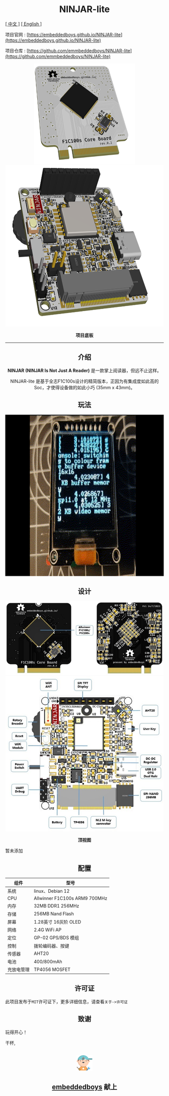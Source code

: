 <h1 align="center">
    <span>NINJAR-lite</span>
</h1>

[[ 中文 ]](README.md) [[ English ]](README.en.md)

项目官网 : [https://embeddedboys.github.io/NINJAR-lite](https://embeddedboys.github.io/NINJAR-lite)

项目仓库 : [https://github.com/emmbeddedboys/NINJAR-lite](https://github.com/emmbeddedboys/NINJAR-lite)

<!-- 这里可以放项目的预览图 -->

<div align="center">
<img src="./assets/3D_f1c100s_core.png" height="320" width="320">
<img src="./assets/3D_NINJAR_1.png" height="512" width="512">

<strong>项目底板</strong>
</div>

---------------------------

<h2 align="center">
    <span>介绍</span>
</h2>

<!-- 有关项目的简短介绍 -->

<p align="center"><strong>NINJAR (NINJAR Is Not Just A Reader)</strong> 是一款掌上阅读器，但远不止这样。</p>

<p align="center">NINJAR-lite 是基于全志F1C100s设计的精简版本，正因为有集成度如此高的Soc，才使得设备做的如此小巧 (35mm x 43mm)。</p>

<h2 align="center">
    <span>玩法</span>
</h2>
<!-- 快速简短的GIF玩法展示 -->

<div align="center">
<img src="./assets/ninjar-preview - Made with Clipchamp.gif" height="512">

</div>
<h2 align="center">
    <span>设计</span>
</h2>

<!-- 简短的设计过程 -->
<div align="center">
<img src="./assets/Core_Resources.jpg" >
<img src="./assets/NINJAR_Resources.jpg" >

<strong>顶视图</strong>
</div>
暂未添加

<h2 align="center">
    <span>配置</span>
</h2>

<!-- 有关设备资源的表格 -->

| 组件       | 型号                          |
|------------|-------------------------------|
| 系统       | linux、Debian 12             |
| CPU        | Allwinner F1C100s ARM9 700MHz |
| 内存       | 32MB DDR1 256MHz              |
| 存储       | 256MB Nand Flash              |
| 屏幕       | 1.28英寸 16灰阶 OLED          |
| 网络       | 2.4G WiFi AP                  |
| 定位       | GP-02 GPS/BDS 模组            |
| 控制       | 拨轮编码器、按键               |
| 传感器     | AHT20                         |
| 电池       | 400/800mAh                        |
| 充放电管理 | TP4056 MOSFET                    |



<h2 align="center">
    <span>许可证</span>
</h2>


此项目发布于`MIT`许可证下，更多详细信息，请查看`关于->许可证`

<h2 align="center">
    <span>致谢</span>
</h2>

<!-- 对该项目做出贡献的组织或个人 -->

玩得开心！

干杯,

<h2 align="center">
    <img src="assets/048-boy-next.png" width="10%" alt="embeddedboys logo" />
</h2>
<h2 align="center">
    <a href="https://embeddedboys.github.io/">embeddedboys</a> 献上
</h2>